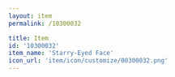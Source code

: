 ```yaml
---
layout: item
permalink: /10300032

title: Item
id: '10300032'
item_name: 'Starry-Eyed Face'
icon_url: 'item/icon/customize/00300032.png'
---
```

